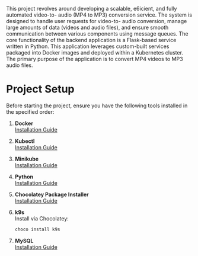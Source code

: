 This project revolves around developing a scalable, e6icient, and fully automated video-to- audio (MP4 to MP3) conversion service. The system is designed to handle user requests for video-to- audio conversion, manage large amounts of data (videos and audio files), and ensure smooth communication between various components using message queues.
The core functionality of the backend application is a Flask-based service written in Python. This application leverages custom-built services packaged into Docker images and deployed within a Kubernetes cluster. The primary purpose of the application is to convert MP4 videos to MP3 audio files.

# Project Setup

Before starting the project, ensure you have the following tools installed in the specified order:

1. **Docker**  
   [Installation Guide](https://www.youtube.com/watch?v=WDEdRmTCSs8)

2. **Kubectl**  
   [Installation Guide](https://www.youtube.com/watch?v=G9MmLUsBd3g)

3. **Minikube**  
   [Installation Guide](https://www.youtube.com/watch?v=xNefZ51jHKg)

4. **Python**  
   [Installation Guide](https://www.youtube.com/watch?v=TNAu6DvB9Ng)

5. **Chocolatey Package Installer**  
   [Installation Guide](https://www.youtube.com/watch?v=oL3YkT6cn50)

6. **k9s**  
   Install via Chocolatey:  
   ```bash
   choco install k9s

5. **MySQL**  
   [Installation Guide](https://www.youtube.com/watch?v=a3HJnbYhXUc)

